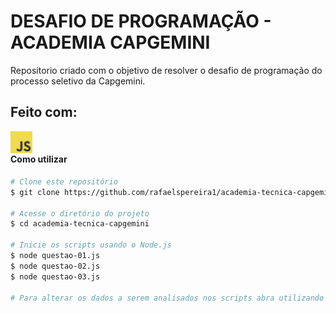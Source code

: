 # DESAFIO DE PROGRAMAÇÃO - ACADEMIA CAPGEMINI

Repositorio criado com o objetivo de resolver o desafio de programação do processo seletivo da Capgemini.

## Feito com:

<img align="left" alt="JavaScript" width="35px" src="https://raw.githubusercontent.com/github/explore/80688e429a7d4ef2fca1e82350fe8e3517d3494d/topics/javascript/javascript.png" />

<br>

#### Como utilizar

```sh
# Clone este repositório
$ git clone https://github.com/rafaelspereira1/academia-tecnica-capgemini

# Acesse o diretório do projeto
$ cd academia-tecnica-capgemini

# Inicie os scripts usando o Node.js
$ node questao-01.js
$ node questao-02.js
$ node questao-03.js

# Para alterar os dados a serem analisados nos scripts abra utilizando sua IDE ou editor de texto de preferencia e altere nos campos indicados por comentarios.

```

